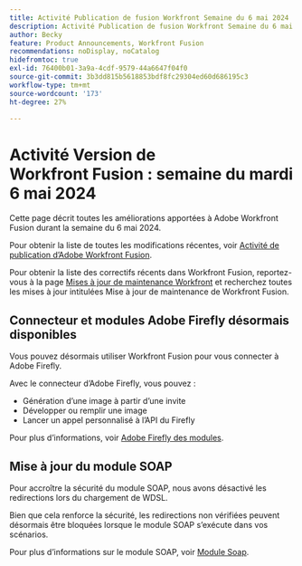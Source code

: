 ```yaml
---
title: Activité Publication de fusion Workfront Semaine du 6 mai 2024
description: Activité Publication de fusion Workfront Semaine du 6 mai 2024
author: Becky
feature: Product Announcements, Workfront Fusion
recommendations: noDisplay, noCatalog
hidefromtoc: true
exl-id: 76400b01-3a9a-4cdf-9579-44a6647f04f0
source-git-commit: 3b3dd815b5618853bdf8fc29304ed60d686195c3
workflow-type: tm+mt
source-wordcount: '173'
ht-degree: 27%

---
```


# Activité Version de Workfront Fusion : semaine du mardi 6 mai 2024

Cette page décrit toutes les améliorations apportées à Adobe Workfront Fusion durant la semaine du 6 mai 2024.

Pour obtenir la liste de toutes les modifications récentes, voir [Activité de publication d’Adobe Workfront Fusion](../../../product-announcements/product-releases/fusion-release-activity/fusion-release-activity.md).

Pour obtenir la liste des correctifs récents dans Workfront Fusion, reportez-vous à la page [Mises à jour de maintenance Workfront](https://experienceleague.adobe.com/docs/workfront-known-issues/releases/current-updates.html?lang=fr) et recherchez toutes les mises à jour intitulées Mise à jour de maintenance de Workfront Fusion.

## Connecteur et modules Adobe Firefly désormais disponibles

Vous pouvez désormais utiliser Workfront Fusion pour vous connecter à Adobe Firefly.

Avec le connecteur d’Adobe Firefly, vous pouvez :

* Génération d’une image à partir d’une invite
* Développer ou remplir une image
* Lancer un appel personnalisé à l’API du Firefly

Pour plus d’informations, voir [Adobe Firefly des modules](/help/quicksilver/workfront-fusion/apps-and-their-modules/adobe-firefly-modules.md).

## Mise à jour du module SOAP

Pour accroître la sécurité du module SOAP, nous avons désactivé les redirections lors du chargement de WDSL.

Bien que cela renforce la sécurité, les redirections non vérifiées peuvent désormais être bloquées lorsque le module SOAP s’exécute dans vos scénarios.

Pour plus d’informations sur le module SOAP, voir [Module Soap](/help/quicksilver/workfront-fusion/apps-and-their-modules/soap-module.md).

